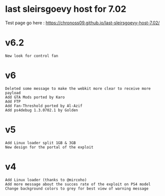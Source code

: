 # last sleirsgoevy host for 7.02

Test page go here : https://chronoss09.github.io/last-sleirsgoevy-host-7.02/

# v6.2
    New look for control fan

# v6
    Deleted some message to make the webkit more clear to receive more payload
	Add GTA Mods ported by Karo
    Add FTP
	Add Fan-Threshold ported by Al-Azif
	Add ps4debug 1.3.0702.1 by Golden

# v5
    Add Linux loader split 1GB & 3GB
    New design for the portal of the exploit

# v4
    Add Linux loader (thanks to @mircoho)
    Add more message about the succes rate of the exploit on PS4 model
    Change background colors to grey for best view of warning message
